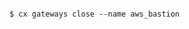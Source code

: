 <!-- usedin: [ _includes/_inlines/Deployment/common/deployment-gateway] - layout:code post: deployment-gateway_how-to-deploy-your-stack-behind-the-gate -->

```

$ cx gateways close --name aws_bastion

```
